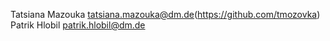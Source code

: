 Tatsiana Mazouka <tatsiana.mazouka@dm.de>(https://github.com/tmozovka)<br/>
Patrik Hlobil <patrik.hlobil@dm.de>

